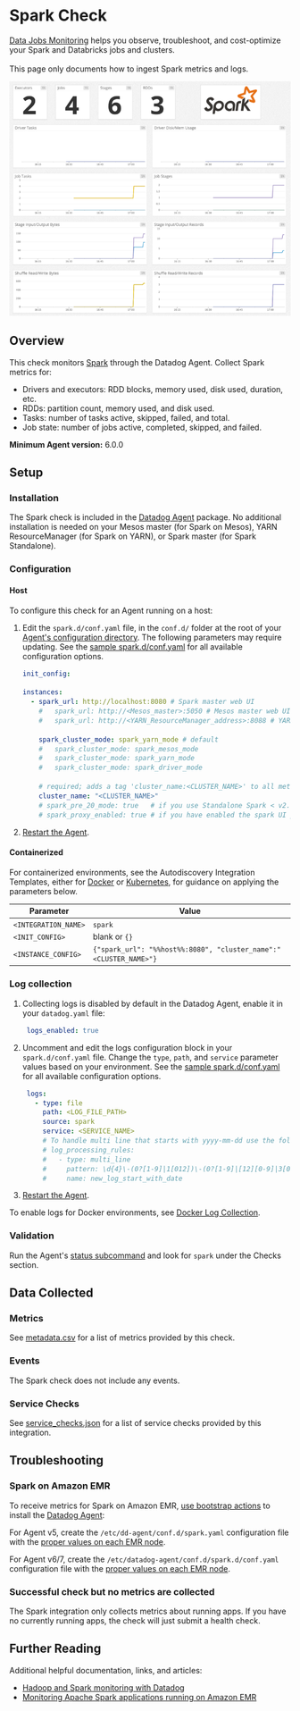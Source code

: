 # Spark Check

<div class="alert alert-warning">
<a href="https://docs.datadoghq.com/data_jobs/">Data Jobs Monitoring</a> helps you observe, troubleshoot, and cost-optimize your Spark and Databricks jobs and clusters.<br/><br/>
This page only documents how to ingest Spark metrics and logs. 
</div>

![Spark Graph][1]

## Overview

This check monitors [Spark][2] through the Datadog Agent. Collect Spark metrics for:

- Drivers and executors: RDD blocks, memory used, disk used, duration, etc.
- RDDs: partition count, memory used, and disk used.
- Tasks: number of tasks active, skipped, failed, and total.
- Job state: number of jobs active, completed, skipped, and failed.

**Minimum Agent version:** 6.0.0

## Setup

### Installation

The Spark check is included in the [Datadog Agent][3] package. No additional installation is needed on your Mesos master (for Spark on Mesos), YARN ResourceManager (for Spark on YARN), or Spark master (for Spark Standalone).

### Configuration

<!-- xxx tabs xxx -->
<!-- xxx tab "Host" xxx -->

#### Host

To configure this check for an Agent running on a host:

1. Edit the `spark.d/conf.yaml` file, in the `conf.d/` folder at the root of your [Agent's configuration directory][4]. The following parameters may require updating. See the [sample spark.d/conf.yaml][5] for all available configuration options.

   ```yaml
   init_config:

   instances:
     - spark_url: http://localhost:8080 # Spark master web UI
       #   spark_url: http://<Mesos_master>:5050 # Mesos master web UI
       #   spark_url: http://<YARN_ResourceManager_address>:8088 # YARN ResourceManager address

       spark_cluster_mode: spark_yarn_mode # default
       #   spark_cluster_mode: spark_mesos_mode
       #   spark_cluster_mode: spark_yarn_mode
       #   spark_cluster_mode: spark_driver_mode

       # required; adds a tag 'cluster_name:<CLUSTER_NAME>' to all metrics
       cluster_name: "<CLUSTER_NAME>"
       # spark_pre_20_mode: true   # if you use Standalone Spark < v2.0
       # spark_proxy_enabled: true # if you have enabled the spark UI proxy
   ```

2. [Restart the Agent][6].

<!-- xxz tab xxx -->
<!-- xxx tab "Containerized" xxx -->

#### Containerized

For containerized environments, see the Autodiscovery Integration Templates, either for [Docker][17] or [Kubernetes][7], for guidance on applying the parameters below.

| Parameter            | Value                                                             |
| -------------------- | ----------------------------------------------------------------- |
| `<INTEGRATION_NAME>` | `spark`                                                           |
| `<INIT_CONFIG>`      | blank or `{}`                                                     |
| `<INSTANCE_CONFIG>`  | `{"spark_url": "%%host%%:8080", "cluster_name":"<CLUSTER_NAME>"}` |

<!-- xxz tab xxx -->
<!-- xxz tabs xxx -->

### Log collection

1. Collecting logs is disabled by default in the Datadog Agent, enable it in your `datadog.yaml` file:

      ```yaml
       logs_enabled: true
     ```

2. Uncomment and edit the logs configuration block in your `spark.d/conf.yaml` file. Change the `type`, `path`, and `service` parameter values based on your environment. See the [sample spark.d/conf.yaml][5] for all available configuration options.

      ```yaml
       logs:
         - type: file
           path: <LOG_FILE_PATH>
           source: spark
           service: <SERVICE_NAME>
           # To handle multi line that starts with yyyy-mm-dd use the following pattern
           # log_processing_rules:
           #   - type: multi_line
           #     pattern: \d{4}\-(0?[1-9]|1[012])\-(0?[1-9]|[12][0-9]|3[01])
           #     name: new_log_start_with_date
     ```

3. [Restart the Agent][6].

To enable logs for Docker environments, see [Docker Log Collection][8].

### Validation

Run the Agent's [status subcommand][9] and look for `spark` under the Checks section.

## Data Collected

### Metrics

See [metadata.csv][10] for a list of metrics provided by this check.

### Events

The Spark check does not include any events.

### Service Checks

See [service_checks.json][11] for a list of service checks provided by this integration.

## Troubleshooting

### Spark on Amazon EMR

To receive metrics for Spark on Amazon EMR, [use bootstrap actions][12] to install the [Datadog Agent][13]:

For Agent v5, create the `/etc/dd-agent/conf.d/spark.yaml` configuration file with the [proper values on each EMR node][14].

For Agent v6/7, create the `/etc/datadog-agent/conf.d/spark.d/conf.yaml` configuration file with the [proper values on each EMR node][14].

### Successful check but no metrics are collected

The Spark integration only collects metrics about running apps. If you have no currently running apps, the check will just submit a health check.

## Further Reading

Additional helpful documentation, links, and articles:

- [Hadoop and Spark monitoring with Datadog][15]
- [Monitoring Apache Spark applications running on Amazon EMR][16]

[1]: https://raw.githubusercontent.com/DataDog/integrations-core/master/spark/images/sparkgraph.png
[2]: https://spark.apache.org/
[3]: /account/settings/agent/latest
[4]: https://docs.datadoghq.com/agent/guide/agent-configuration-files/#agent-configuration-directory
[5]: https://github.com/DataDog/integrations-core/blob/master/spark/datadog_checks/spark/data/conf.yaml.example
[6]: https://docs.datadoghq.com/agent/guide/agent-commands/#start-stop-and-restart-the-agent
[7]: https://docs.datadoghq.com/agent/kubernetes/integrations/
[8]: https://docs.datadoghq.com/agent/docker/log/
[9]: https://docs.datadoghq.com/agent/guide/agent-commands/#agent-status-and-information
[10]: https://github.com/DataDog/integrations-core/blob/master/spark/metadata.csv
[11]: https://github.com/DataDog/integrations-core/blob/master/spark/assets/service_checks.json
[12]: https://docs.aws.amazon.com/emr/latest/ManagementGuide/emr-plan-bootstrap.html
[13]: https://docs.datadoghq.com/agent/
[14]: https://docs.aws.amazon.com/emr/latest/ManagementGuide/emr-connect-master-node-ssh.html
[15]: https://www.datadoghq.com/blog/monitoring-spark
[16]: https://www.datadoghq.com/blog/spark-emr-monitoring/
[17]: https://docs.datadoghq.com/containers/docker/integrations/
